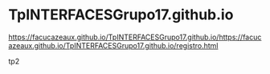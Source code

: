 # TpINTERFACESGrupo17.github.io

https://facucazeaux.github.io/TpINTERFACESGrupo17.github.io/https://facucazeaux.github.io/TpINTERFACESGrupo17.github.io/registro.html

tp2
